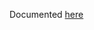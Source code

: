 Documented [here](/docs/functional/openvcloud/compute_node_hosted/9_vm_unlimited_snapshots/9_vm_unlimited%20_snapshots.md)
